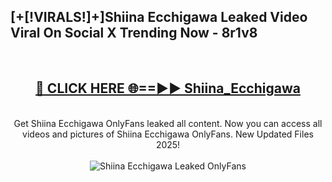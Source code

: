 <h2>[+[!VIRALS!]+]Shiina Ecchigawa Leaked Video Viral On Social X Trending Now - 8r1v8</h2>
<br>
<div align="center">
<h2><a href="https://libra.edu.pl?Shiina_Ecchigawa" rel="nofollow">🔴 CLICK HERE 🌐==►► Shiina_Ecchigawa</a></h2>
<br>
Get Shiina Ecchigawa OnlyFans leaked all content. Now you can access all videos and pictures of Shiina Ecchigawa OnlyFans. New Updated Files 2025!
<br>
<br>
<a href="https://libra.edu.pl?Shiina_Ecchigawa" rel="nofollow" data-target="animated-image.originalLink"><img src="https://i.ibb.co.com/WyWwxjT/player-gif2.gif" alt="Shiina Ecchigawa Leaked OnlyFans" style="max-width: 100%; display: inline-block;" data-target="animated-image.originalImage"></a>
</div>
<br>